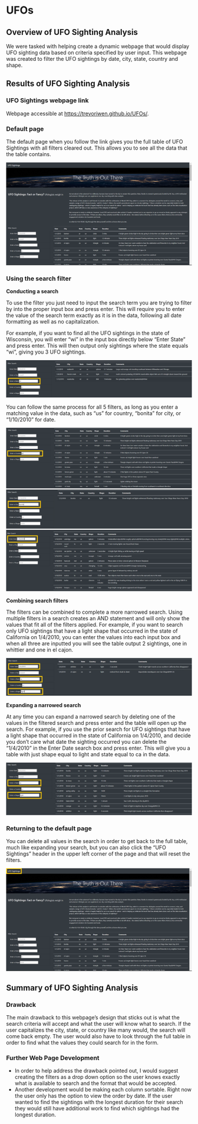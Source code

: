 # UFOs

## Overview of UFO Sighting Analysis
We were tasked with helping create a dynamic webpage that would display UFO sighting data based on criteria specified by user input. This webpage was created to filter the UFO sightings by date, city, state, country and shape. 

## Results of UFO Sighting Analysis

### UFO Sightings webpage link
Webpage accessible at https://trevoriwen.github.io/UFOs/.

### Default page
The default page when you follow the link gives you the full table of UFO Sightings with all filters cleared out. This allows you to see all the data that the table contains.

![Default Page](static/images/default_page.PNG)

### Using the search filter

**Conducting a search**

To use the filter you just need to input the search term you are trying to filter by into the proper input box and press enter. This will require you to enter the value of the search term exactly as it is in the data, following all date formatting as well as no capitalization. 

For example, if you want to find all the UFO sightings in the state of Wisconsin, you will enter “wi” in the input box directly below “Enter State” and press enter. This will then output only sightings where the state equals “wi”, giving you 3 UFO sightings. 

![Wisconsin Search](static/images/search_wi.PNG)

You can follow the same process for all 5 filters, as long as you enter a matching value in the data, such as “us” for country, “bonita” for city, or “1/10/2010” for date.

![Search US](static/images/search_us.PNG)
![Search Bonita](static/images/search_bonita.PNG)
![Search 1/10/2010](static/images/search_date.PNG)

**Combining search filters**

The filters can be combined to complete a more narrowed search. Using multiple filters in a search creates an AND statement and will only show the values that fit all of the filters applied. For example, if you want to search only UFO sightings that have a light shape that occurred in the state of California on 1/4/2010, you can enter the values into each input box and when all three are inputted you will see the table output 2 sightings, one in whittier and one in el cajon.

![Search 1/4/2010, Light, and CA](static/images/search_date_ca_light.PNG)

**Expanding a narrowed search**

At any time you can expand a narrowed search by deleting one of the values in the filtered search and press enter and the table will open up the search. For example, if you use the prior search for UFO sightings that have a light shape that occurred in the state of California on 1/4/2010, and decide you don’t care what date the sighting occurred you can delete the “1/4/2010” in the Enter Date search box and press enter. This will give you a table with just shape equal to light and state equal to ca in the data.

![Search CA and Light](static/images/search_ca_light.PNG)

### Returning to the default page
You can delete all values in the search in order to get back to the full table, much like expanding your search, but you can also click the “UFO Sightings” header in the upper left corner of the page and that will reset the filters.

![Reset Filter](static/images/reset_filter.png)

## Summary of UFO Sighting Analysis

### Drawback
The main drawback to this webpage’s design that sticks out is what the search criteria will accept and what the user will know what to search. If the user capitalizes the city, state, or country like many would, the search will come back empty. The user would also have to look through the full table in order to find what the values they could search for in the form.

### Further Web Page Development
- In order to help address the drawback pointed out, I would suggest creating the filters as a drop down option so the user knows exactly what is available to search and the format that would be accepted.
- Another development would be making each column sortable. Right now the user only has the option to view the order by date. If the user wanted to find the sightings with the longest duration for their search they would still have additional work to find which sightings had the longest duration.  
